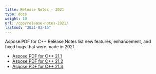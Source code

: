 ```yaml
---
title: Release Notes - 2021
type: docs
weight: 10
url: /cpp/release-notes-2021/
lastmod: "2021-03-16"
---
```

Aspose.PDF for C++ Release Notes list new features, enhancement, and fixed bugs that were made in 2021.

- [Aspose.PDF for C++ 21.1](/pdf/cpp/aspose-pdf-for-cpp-21-1-release-notes/)
- [Aspose.PDF for C++ 21.2](/pdf/cpp/aspose-pdf-for-cpp-21-2-release-notes/)
- [Aspose.PDF for C++ 21.3](/pdf/cpp/aspose-pdf-for-cpp-21-3-release-notes/)
